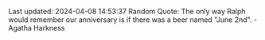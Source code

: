 Last updated: 2024-04-08 14:53:37
Random Quote: The only way Ralph would remember our anniversary is if there was a beer named "June 2nd". - Agatha Harkness